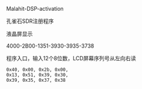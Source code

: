 Malahit-DSP-activation

孔雀石SDR注册程序

液晶屏显示


4000-2B00-1351-3930-3935-3738


程序入口，输入12个8位数，LCD屏幕序列号从左向右读


    0x40, 0x00, 0x2b, 0x00,
    0x13, 0x51, 0x39, 0x30,
    0x39, 0x35, 0x37, 0x38
    
    
